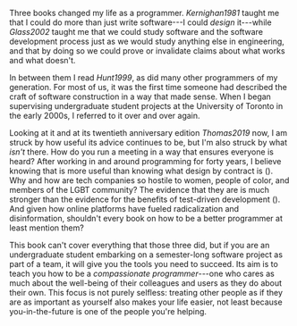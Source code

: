 Three books changed my life as a programmer. <cite>Kernighan1981</cite> taught
me that I could do more than just write software---I could *design* it---while
<cite>Glass2002</cite> taught me that we could study software and the software
development process just as we would study anything else in engineering, and
that by doing so we could prove or invalidate claims about what works and what
doesn't.

In between them I read <cite>Hunt1999</cite>, as did many other programmers of
my generation. For most of us, it was the first time someone had described the
craft of software construction in a way that made sense. When I began
supervising undergraduate student projects at the University of Toronto in the
early 2000s, I referred to it over and over again.

Looking at it and at its twentieth anniversary edition <cite>Thomas2019</cite>
now, I am struck by how useful its advice continues to be, but I'm also struck
by what *isn't* there. How do you run a meeting in a way that ensures everyone
is heard? After working in and around programming for forty years, I believe
knowing that is more useful than knowing what design by contract is (<span
x="design"></span>). Why and how are tech companies so hostile to women, people
of color, and members of the LGBT community? The evidence that they are is much
stronger than the evidence for the benefits of test-driven development (<span
x="process"></span>).  And given how online platforms have fueled radicalization
and disinformation, shouldn't every book on how to be a better programmer at
least mention them?

This book can't cover everything that those three did, but if you are an
undergraduate student embarking on a semester-long software project as part of a
team, it will give you the tools you need to succeed. Its aim is to teach you
how to be a *compassionate programmer*---one who cares as much about the
well-being of their colleagues and users as they do about their own. This focus
is not purely selfless: treating other people as if they are as important as
yourself also makes your life easier, not least because you-in-the-future is one
of the people you're helping.
